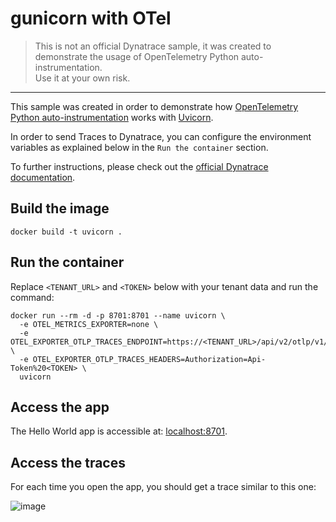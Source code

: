 # gunicorn with OTel

> This is not an official Dynatrace sample,
it was created to demonstrate the usage of
OpenTelemetry Python auto-instrumentation.  
> Use it at your own risk.
---

This sample was created in order to demonstrate how
[OpenTelemetry Python auto-instrumentation](https://opentelemetry.io/docs/instrumentation/python/automatic/)
works with [Uvicorn](https://www.uvicorn.org/).

In order to send Traces to Dynatrace, you can configure the environment variables
as explained below in the `Run the container` section.

To further instructions, please check out the
[official Dynatrace documentation](https://www.dynatrace.com/support/help/extend-dynatrace/opentelemetry/walkthroughs/python).

## Build the image

```shell
docker build -t uvicorn . 
```

## Run the container

Replace `<TENANT_URL>` and `<TOKEN>` below with your tenant data
and run the command:

```shell
docker run --rm -d -p 8701:8701 --name uvicorn \
  -e OTEL_METRICS_EXPORTER=none \
  -e OTEL_EXPORTER_OTLP_TRACES_ENDPOINT=https://<TENANT_URL>/api/v2/otlp/v1/traces \
  -e OTEL_EXPORTER_OTLP_TRACES_HEADERS=Authorization=Api-Token%20<TOKEN> \
  uvicorn
```

## Access the app

The Hello World app is accessible at: <localhost:8701>.

## Access the traces

For each time you open the app, you should get a trace similar to this one:

![image](https://github.com/julianocosta89/gunicorn-with-OTel/assets/15364991/c080f50d-ae2a-482a-941f-dc2469fc6315)
